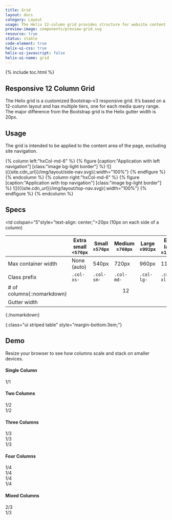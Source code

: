 ```yaml
---
title: Grid
layout: docs
category: Layout
usage: The Helix 12-column grid provides structure for website content.
preview-image: components/preview-grid.svg
resource: true
status: stable
code-element: true
helix-ui-css: true
helix-ui-javascript: false
helix-ui-name: grid
---
```


{% include toc.html %}

## Responsive 12 Column Grid

The Helix grid is a customized Bootstrap-v3 responsive grid. It’s based on a
12-column layout and has multiple tiers, one for each media query range. The
major difference from the Bootstrap grid is the Helix gutter width is 20px.

## Usage
The grid is intended to be applied to the content area of the page, excluding
site navigation.

<div class="hxRow">
{% column left:"hxCol-md-6" %}
{% figure [caption:"Application with left navigation"] [class:"image bg-light border"] %}
![]({{site.cdn_url}}/img/layout/side-nav.svg){:width="100%"}
{% endfigure %}
{% endcolumn %}
{% column right:"hxCol-md-6" %}
{% figure [caption:"Application with top navigation"] [class:"image bg-light border"] %}
![]({{site.cdn_url}}/img/layout/top-nav.svg){:width="100%"}
{% endfigure %}
{% endcolumn %}
</div>

## Specs

| | Extra small<br><small>&lt;576px</small> | Small<br><small>≥576px</small> | Medium<br><small>≥768px</small> | Large<br><small>≥992px</small> | Extra large<br><small>≥1200px</small> |
|--|--|--|--|--|--|
| Max container width | None (auto) | 540px | 720px | 960px | 1140px |
| Class prefix | `.col-xs-` | `.col-sm-` | `.col-md-` | `.col-lg-` | `.col-xl-` |
| # of columns{::nomarkdown}</td><td colspan="5" style="text-align: center;">12</td></tr><tr><td>Gutter width</td><td colspan="5"style="text-align: center;">20px (10px on each side of a column)</td></tr></table>{:/nomarkdown}
{:class="ui striped table" style="margin-bottom:3em;"}

## Demo

Resize your browser to see how columns scale and stack on smaller devices.

<div id="device">

  <h4 class="hxContainerTitle">Single Column</h4>
  <div class="hxRow">
    <div class="hxCol-xs-12 hxCol-xs-12 hxCol-md-12">
      <div class="grid-bg">1/1</div>
    </div>
  </div>

  <h4 class="hxContainerTitle">Two Columns</h4>
  <div class="hxRow">
    <div class="hxCol-md-6">
      <div class="grid-bg">1/2</div>
    </div>
    <div class="hxCol-md-6">
      <div class="grid-bg">1/2</div>
    </div>
  </div>

  <h4 class="hxContainerTitle">Three Columns</h4>
  <div class="hxRow">
    <div class="hxCol-xs-12 hxCol-md-4">
      <div class="grid-bg">1/3</div>
    </div>
    <div class="hxCol-xs-12 hxCol-md-4">
      <div class="grid-bg">1/3</div>
    </div>
    <div class="hxCol-xs-12 hxCol-md-4">
      <div class="grid-bg">1/3</div>
    </div>
  </div>

  <h4 class="hxContainerTitle">Four Columns</h4>
  <div class="hxRow">
    <div class="hxCol-xs-12 hxCol-sm-6 hxCol-md-3">
      <div class="grid-bg">1/4</div>
    </div>
    <div class="hxCol-xs-12 hxCol-sm-6 hxCol-md-3">
      <div class="grid-bg">1/4</div>
    </div>
    <div class="hxCol-xs-12 hxCol-sm-6 hxCol-md-3">
      <div class="grid-bg">1/4</div>
    </div>
    <div class="hxCol-xs-12 hxCol-sm-6 hxCol-md-3">
      <div class="grid-bg">1/4</div>
    </div>
  </div>

  <h4 class="hxContainerTitle">Mixed Columns</h4>
  <div class="hxRow">
    <div class="hxCol-xs-12 hxCol-md-8">
      <div class="grid-bg">2/3</div>
    </div>
    <div class="hxCol-xs-12 hxCol-md-4">
      <div class="grid-bg">1/3</div>
    </div>
  </div>
</div>
